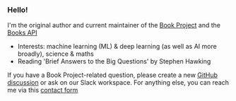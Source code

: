 ### Hello!

I'm the original author and current maintainer of the [Book Project](https://github.com/Project-Books/book-project) and the [Books API](https://github.com/Project-Books/books-api)

- Interests: machine learning (ML) & deep learning (as well as AI more broadly), science & maths
- Reading 'Brief Answers to the Big Questions' by Stephen Hawking

If you have a Book Project-related question, please create a new [GitHub discussion](https://github.com/Project-Books/book-project/discussions) or ask on our Slack workspace. For anything else, you can reach me via this [contact form](https://karan648584.typeform.com/to/nJWxDDeL)
